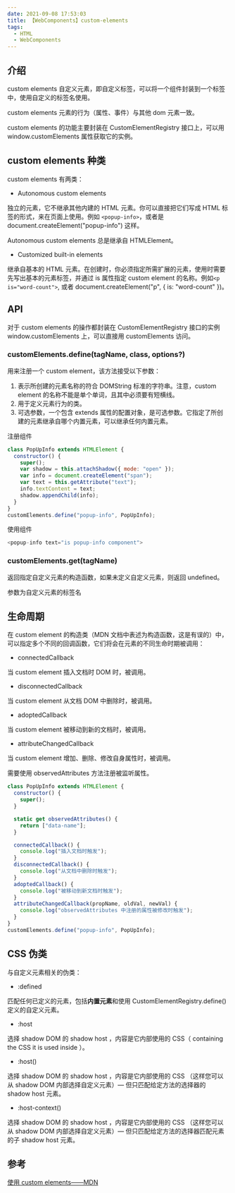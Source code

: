 ```yaml
---
date: 2021-09-08 17:53:03
title: 【WebComponents】custom-elements
tags:
  - HTML
  - WebComponents
---
```


## 介绍

custom elements 自定义元素，即自定义标签，可以将一个组件封装到一个标签中，使用自定义的标签名使用。

custom elements 元素的行为（属性、事件）与其他 dom 元素一致。

custom elements 的功能主要封装在 CustomElementRegistry 接口上，可以用 window.customElements 属性获取它的实例。

## custom elements 种类

custom elements 有两类：

- Autonomous custom elements

独立的元素，它不继承其他内建的 HTML 元素。你可以直接把它们写成 HTML 标签的形式，来在页面上使用。例如 `<popup-info>`，或者是 document.createElement("popup-info") 这样。

Autonomous custom elements 总是继承自 HTMLElement。

- Customized built-in elements

继承自基本的 HTML 元素。在创建时，你必须指定所需扩展的元素，使用时需要先写出基本的元素标签，并通过 is 属性指定 custom element 的名称。例如`<p is="word-count">`, 或者 document.createElement("p", { is: "word-count" })。

## API

对于 custom elements 的操作都封装在 CustomElementRegistry 接口的实例 window.customElements 上，可以直接用 customElements 访问。

### customElements.define(tagName, class, options?)

用来注册一个 custom element，该方法接受以下参数：

1. 表示所创建的元素名称的符合 DOMString 标准的字符串。注意，custom element 的名称不能是单个单词，且其中必须要有短横线。
2. 用于定义元素行为的类。
3. 可选参数，一个包含 extends 属性的配置对象，是可选参数。它指定了所创建的元素继承自哪个内置元素，可以继承任何内置元素。

注册组件

```js
class PopUpInfo extends HTMLElement {
  constructor() {
    super();
    var shadow = this.attachShadow({ mode: "open" });
    var info = document.createElement("span");
    var text = this.getAttribute("text");
    info.textContent = text;
    shadow.appendChild(info);
  }
}
customElements.define("popup-info", PopUpInfo);
```

使用组件

```js
<popup-info text="is popup-info component">
```

### customElements.get(tagName)

返回指定自定义元素的构造函数，如果未定义自定义元素，则返回 undefined。

参数为自定义元素的标签名

## 生命周期

在 custom element 的构造类（MDN 文档中表述为构造函数，这是有误的）中，可以指定多个不同的回调函数，它们将会在元素的不同生命时期被调用：

- connectedCallback

当 custom element 插入文档时 DOM 时，被调用。

- disconnectedCallback

当 custom element 从文档 DOM 中删除时，被调用。

- adoptedCallback

当 custom element 被移动到新的文档时，被调用。

- attributeChangedCallback

当 custom element 增加、删除、修改自身属性时，被调用。

需要使用 observedAttributes 方法注册被监听属性。

```js
class PopUpInfo extends HTMLElement {
  constructor() {
    super();
  }

  static get observedAttributes() {
    return ["data-name"];
  }

  connectedCallback() {
    console.log("插入文档时触发");
  }
  disconnectedCallback() {
    console.log("从文档中删除时触发");
  }
  adoptedCallback() {
    console.log("被移动到新文档时触发");
  }
  attributeChangedCallback(propName, oldVal, newVal) {
    console.log("observedAttributes 中注册的属性被修改时触发");
  }
}
customElements.define("popup-info", PopUpInfo);
```

## CSS 伪类

与自定义元素相关的伪类：

- :defined

匹配任何已定义的元素，包括**内置元素**和使用 CustomElementRegistry.define() 定义的自定义元素。

- :host

选择 shadow DOM 的 shadow host ，内容是它内部使用的 CSS（ containing the CSS it is used inside ）。

- :host()

选择 shadow DOM 的 shadow host ，内容是它内部使用的 CSS （这样您可以从 shadow DOM 内部选择自定义元素）— 但只匹配给定方法的选择器的 shadow host 元素。

- :host-context()

选择 shadow DOM 的 shadow host ，内容是它内部使用的 CSS （这样您可以从 shadow DOM 内部选择自定义元素）— 但只匹配给定方法的选择器匹配元素的子 shadow host 元素。

## 参考

[使用 custom elements——MDN](https://developer.mozilla.org/zh-CN/docs/Web/Web_Components/Using_custom_elements)
